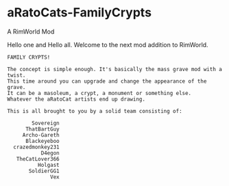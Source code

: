 # aRatoCats-FamilyCrypts
A RimWorld Mod


Hello one and Hello all. Welcome to the next mod addition to RimWorld.

    FAMILY CRYPTS!
    
    The concept is simple enough. It's basically the mass grave mod with a twist. 
    This time around you can upgrade and change the appearance of the grave.
    It can be a masoleum, a crypt, a monument or something else. 
    Whatever the aRatoCat artists end up drawing.
    
    This is all brought to you by a solid team consisting of:
    
            Sovereign
          ThatBartGuy
         Archo-Gareth
          Blackeyeboo
      crazedmonkey231
               D4egon
       TheCatLover366
              Holgast
           SoldierGG1
                  Vex
